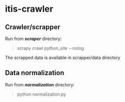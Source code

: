 # itis-crawler
## Crawler/scrapper
Run from **_scraper_** directory:
>  scrapy crawl python_site --nolog

The scrapped data is available in scrapper/data directory
## Data normalization
Run from **_normalization_** directory: 
> python normalization.py


